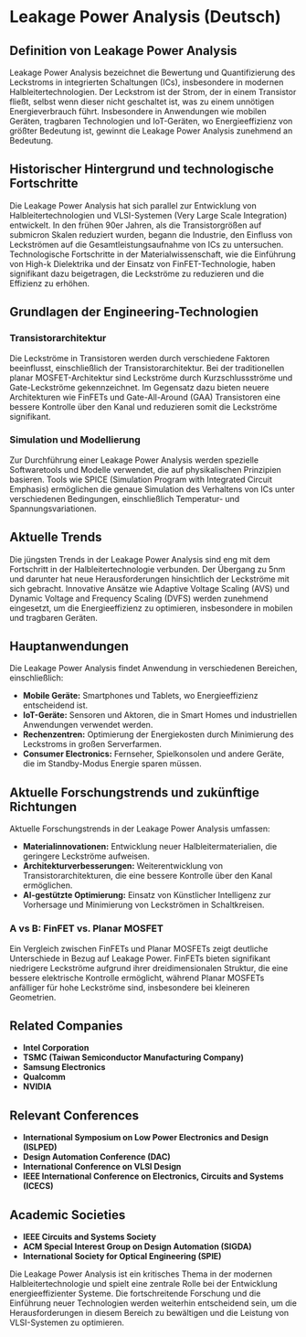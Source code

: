 # Leakage Power Analysis (Deutsch)

## Definition von Leakage Power Analysis

Leakage Power Analysis bezeichnet die Bewertung und Quantifizierung des Leckstroms in integrierten Schaltungen (ICs), insbesondere in modernen Halbleitertechnologien. Der Leckstrom ist der Strom, der in einem Transistor fließt, selbst wenn dieser nicht geschaltet ist, was zu einem unnötigen Energieverbrauch führt. Insbesondere in Anwendungen wie mobilen Geräten, tragbaren Technologien und IoT-Geräten, wo Energieeffizienz von größter Bedeutung ist, gewinnt die Leakage Power Analysis zunehmend an Bedeutung.

## Historischer Hintergrund und technologische Fortschritte

Die Leakage Power Analysis hat sich parallel zur Entwicklung von Halbleitertechnologien und VLSI-Systemen (Very Large Scale Integration) entwickelt. In den frühen 90er Jahren, als die Transistorgrößen auf submicron Skalen reduziert wurden, begann die Industrie, den Einfluss von Leckströmen auf die Gesamtleistungsaufnahme von ICs zu untersuchen. Technologische Fortschritte in der Materialwissenschaft, wie die Einführung von High-k Dielektrika und der Einsatz von FinFET-Technologie, haben signifikant dazu beigetragen, die Leckströme zu reduzieren und die Effizienz zu erhöhen.

## Grundlagen der Engineering-Technologien

### Transistorarchitektur

Die Leckströme in Transistoren werden durch verschiedene Faktoren beeinflusst, einschließlich der Transistorarchitektur. Bei der traditionellen planar MOSFET-Architektur sind Leckströme durch Kurzschlussströme und Gate-Leckströme gekennzeichnet. Im Gegensatz dazu bieten neuere Architekturen wie FinFETs und Gate-All-Around (GAA) Transistoren eine bessere Kontrolle über den Kanal und reduzieren somit die Leckströme signifikant.

### Simulation und Modellierung

Zur Durchführung einer Leakage Power Analysis werden spezielle Softwaretools und Modelle verwendet, die auf physikalischen Prinzipien basieren. Tools wie SPICE (Simulation Program with Integrated Circuit Emphasis) ermöglichen die genaue Simulation des Verhaltens von ICs unter verschiedenen Bedingungen, einschließlich Temperatur- und Spannungsvariationen.

## Aktuelle Trends

Die jüngsten Trends in der Leakage Power Analysis sind eng mit dem Fortschritt in der Halbleitertechnologie verbunden. Der Übergang zu 5nm und darunter hat neue Herausforderungen hinsichtlich der Leckströme mit sich gebracht. Innovative Ansätze wie Adaptive Voltage Scaling (AVS) und Dynamic Voltage and Frequency Scaling (DVFS) werden zunehmend eingesetzt, um die Energieeffizienz zu optimieren, insbesondere in mobilen und tragbaren Geräten.

## Hauptanwendungen

Die Leakage Power Analysis findet Anwendung in verschiedenen Bereichen, einschließlich:

- **Mobile Geräte:** Smartphones und Tablets, wo Energieeffizienz entscheidend ist.
- **IoT-Geräte:** Sensoren und Aktoren, die in Smart Homes und industriellen Anwendungen verwendet werden.
- **Rechenzentren:** Optimierung der Energiekosten durch Minimierung des Leckstroms in großen Serverfarmen.
- **Consumer Electronics:** Fernseher, Spielkonsolen und andere Geräte, die im Standby-Modus Energie sparen müssen.

## Aktuelle Forschungstrends und zukünftige Richtungen

Aktuelle Forschungstrends in der Leakage Power Analysis umfassen:

- **Materialinnovationen:** Entwicklung neuer Halbleitermaterialien, die geringere Leckströme aufweisen.
- **Architekturverbesserungen:** Weiterentwicklung von Transistorarchitekturen, die eine bessere Kontrolle über den Kanal ermöglichen.
- **AI-gestützte Optimierung:** Einsatz von Künstlicher Intelligenz zur Vorhersage und Minimierung von Leckströmen in Schaltkreisen.

### A vs B: FinFET vs. Planar MOSFET

Ein Vergleich zwischen FinFETs und Planar MOSFETs zeigt deutliche Unterschiede in Bezug auf Leakage Power. FinFETs bieten signifikant niedrigere Leckströme aufgrund ihrer dreidimensionalen Struktur, die eine bessere elektrische Kontrolle ermöglicht, während Planar MOSFETs anfälliger für hohe Leckströme sind, insbesondere bei kleineren Geometrien.

## Related Companies

- **Intel Corporation**
- **TSMC (Taiwan Semiconductor Manufacturing Company)**
- **Samsung Electronics**
- **Qualcomm**
- **NVIDIA**

## Relevant Conferences

- **International Symposium on Low Power Electronics and Design (ISLPED)**
- **Design Automation Conference (DAC)**
- **International Conference on VLSI Design**
- **IEEE International Conference on Electronics, Circuits and Systems (ICECS)**

## Academic Societies

- **IEEE Circuits and Systems Society**
- **ACM Special Interest Group on Design Automation (SIGDA)**
- **International Society for Optical Engineering (SPIE)**

Die Leakage Power Analysis ist ein kritisches Thema in der modernen Halbleitertechnologie und spielt eine zentrale Rolle bei der Entwicklung energieeffizienter Systeme. Die fortschreitende Forschung und die Einführung neuer Technologien werden weiterhin entscheidend sein, um die Herausforderungen in diesem Bereich zu bewältigen und die Leistung von VLSI-Systemen zu optimieren.